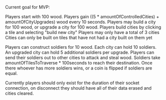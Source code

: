 Current goal for MVP:

Players start with 100 wood. 
Players gain ((5 * amountOfControlledCities) + amountOfCityUpgrades) wood every 10 seconds. 
Players may build a city for 100 wood, or upgrade a city for 100 wood.
Players build cities by clicking a tile and selecting "build new city"
Players may only have a total of 3 cities
Cities can only be built on tiles that have not had a city built on them yet

Players can construct soldiers for 10 wood. 
Each city can hold 10 soldiers.
An upgraded city can hold 5 additional soldiers per upgrade.
Players can send their soldiers out to other cities to attack and steal wood.
Soldiers take amountOfTilesToTraverse * 100seconds to reach their destination.
Once there whoever has more soldiers wins, or a coin is flipped if soldiers are equal.

Currently players should only exist for the duration of their socket connection, on disconnect they should have all of their data erased and cities cleared.